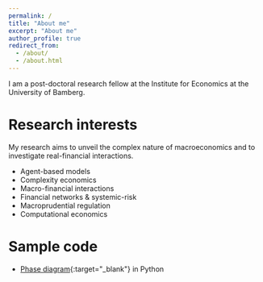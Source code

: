 ```yaml
---
permalink: /
title: "About me"
excerpt: "About me"
author_profile: true
redirect_from: 
  - /about/
  - /about.html
---
```


I am a post-doctoral research fellow at the Institute for Economics at the University of Bamberg.


Research interests
======
My research aims to unveil the complex nature of macroeconomics and to investigate real-financial interactions.

  * Agent-based models
  * Complexity economics
  * Macro-financial interactions
  * Financial networks & systemic-risk 
  * Macroprudential regulation 
  * Computational economics 
  
  
Sample code
======
  * [Phase diagram](https://nbviewer.jupyter.org/github/agurgone/Galor_ch6/blob/master/Galor_example.ipynb){:target="_blank"} in Python